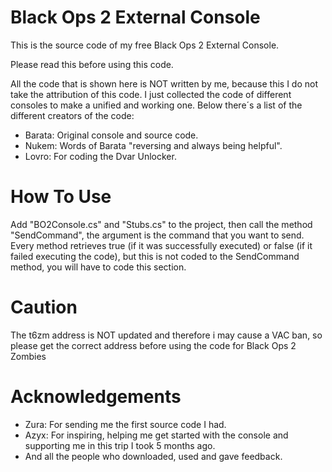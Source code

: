 Black Ops 2 External Console
============================

This is the source code of my free Black Ops 2 External Console.

Please read this before using this code.

All the code that is shown here is NOT written by me, because this I do not take the attribution of this code.
I just collected the code of different consoles to make a unified and working one. Below there´s a list of the different creators of the code:
- Barata: Original console and source code.
- Nukem: Words of Barata "reversing and always being helpful".
- Lovro: For coding the Dvar Unlocker.

How To Use
==========

Add "BO2Console.cs" and "Stubs.cs" to the project, then call the method "SendCommand", the argument is the command that you want to send.
Every method retrieves true (if it was successfully executed) or false (if it failed executing the code), but this is not coded to the SendCommand method, you will have to code this section.

Caution
=======
The t6zm address is NOT updated and therefore i may cause a VAC ban, so please get the correct address before using the code for Black Ops 2 Zombies

Acknowledgements
===============
- Zura: For sending me the first source code I had.
- Azyx: For inspiring, helping me get started with the console and supporting me in this trip I took 5 months ago.
- And all the people who downloaded, used and gave feedback.
